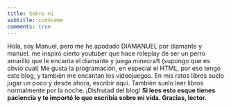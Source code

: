 ```yaml
---
title: Sobre mí
subtitle: conóceme
comments: true
---
```

Hola, soy Manuel, pero me he apodado DIAMANUEL por diamante y manuel.
me inspiró cierto youtuber que hace roleplay de ser un perro amarillo que le encanta el diamante y juega minecraft (supongo que es obvio cual)
Me gusta la programación, en especial el HTML, por eso tengo este blog, y también me encantan los videojuegos.
En mis ratos libres suelo jugar un poco y desde ahora, escribir aquí.
También suelo leer libros normalmente por la noche.
¡Disfrutad del blog!
**Si lees esto esque tienes paciencia y te importó lo que escribía sobre mi vida. Gracias, lector.**
